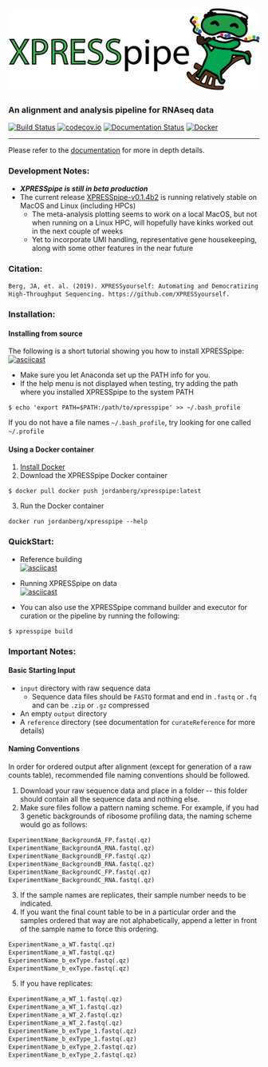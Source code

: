 # ![XPRESSpipe](https://raw.githubusercontent.com/XPRESSyourself/XPRESSpipe/master/docs/content/xpresspipe.png)


### An alignment and analysis pipeline for RNAseq data

[![Build Status](https://travis-ci.org/XPRESSyourself/XPRESSpipe.svg?branch=master)](https://travis-ci.org/XPRESSyourself/XPRESSpipe)
[![codecov.io](https://codecov.io/gh/XPRESSyourself/XPRESSpipe/XPRESSpipe.svg?branch=master)](https://codecov.io/gh/XPRESSyourself/XPRESSpipe)
[![Documentation Status](https://readthedocs.org/projects/xpresspipe/badge/?version=latest)](https://xpresspipe.readthedocs.io/en/latest/?badge=latest)
[![Docker](https://img.shields.io/static/v1.svg?label=docker&message=dowload&color=informational)](https://cloud.docker.com/repository/docker/jordanberg/xpresspipe/general)

-----
Please refer to the [documentation](https://xpresspipe.readthedocs.io/en/latest/?badge=latest) for more in depth details.

### Development Notes:
- <b><i>XPRESSpipe is still in beta production</i></b>  
- The current release [XPRESSpipe-v0.1.4b2](https://github.com/XPRESSyourself/XPRESSpipe/releases/tag/XPRESSpipe-v0.1.4b2) is running relatively stable on MacOS and Linux (including HPCs)
  - The meta-analysis plotting seems to work on a local MacOS, but not when running on a Linux HPC, will hopefully have kinks worked out in the next couple of weeks
  - Yet to incorporate UMI handling, representative gene housekeeping, along with some other features in the near future

### Citation:    
```
Berg, JA, et. al. (2019). XPRESSyourself: Automating and Democratizing High-Throughput Sequencing. https://github.com/XPRESSyourself.
```

### Installation:   
#### Installing from source
The following is a short tutorial showing you how to install XPRESSpipe:   
[![asciicast](https://asciinema.org/a/256347.svg)](https://asciinema.org/a/256347?speed=2)

- Make sure you let Anaconda set up the PATH info for you.
- If the help menu is not displayed when testing, try adding the path where you installed XPRESSpipe to the system PATH
```
$ echo 'export PATH=$PATH:/path/to/xpresspipe' >> ~/.bash_profile
```
If you do not have a file names `~/.bash_profile`, try looking for one called `~/.profile`


#### Using a Docker container
1. [Install Docker](https://docs.docker.com/v17.12/install/)
2. Download the XPRESSpipe Docker container
```
$ docker pull docker push jordanberg/xpresspipe:latest
```
3. Run the Docker container
```
docker run jordanberg/xpresspipe --help
```

### QuickStart:   
- Reference building   
[![asciicast](https://asciinema.org/a/256340.svg)](https://asciinema.org/a/256340?speed=2)

- Running XPRESSpipe on data   
[![asciicast](https://asciinema.org/a/256343.svg)](https://asciinema.org/a/256343?speed=2)

- You can also use the XPRESSpipe command builder and executor for curation or the pipeline by running the following:
```
$ xpresspipe build
```

### Important Notes:    
#### Basic Starting Input
- `input` directory with raw sequence data
  - Sequence data files should be `FASTQ` format and end in `.fastq` or `.fq` and can be `.zip` or `.gz` compressed
- An empty `output` directory
- A `reference` directory (see documentation for `curateReference` for more details)

#### Naming Conventions
In order for ordered output after alignment (except for generation of a raw counts table), recommended file naming conventions should be followed.

1. Download your raw sequence data and place in a folder -- this folder should contain all the sequence data and nothing else.
2. Make sure files follow a pattern naming scheme. For example, if you had 3 genetic backgrounds of ribosome profiling data, the naming scheme would go as follows:
```
ExperimentName_BackgroundA_FP.fastq(.qz)
ExperimentName_BackgroundA_RNA.fastq(.qz)
ExperimentName_BackgroundB_FP.fastq(.qz)
ExperimentName_BackgroundB_RNA.fastq(.qz)
ExperimentName_BackgroundC_FP.fastq(.qz)
ExperimentName_BackgroundC_RNA.fastq(.qz)
```
3. If the sample names are replicates, their sample number needs to be indicated.
4. If you want the final count table to be in a particular order and the samples ordered that way are not alphabetically, append a letter in front of the sample name to force this ordering.
```
ExperimentName_a_WT.fastq(.qz)
ExperimentName_a_WT.fastq(.qz)
ExperimentName_b_exType.fastq(.qz)
ExperimentName_b_exType.fastq(.qz)
```
5. If you have replicates:
```
ExperimentName_a_WT_1.fastq(.qz)
ExperimentName_a_WT_1.fastq(.qz)
ExperimentName_a_WT_2.fastq(.qz)
ExperimentName_a_WT_2.fastq(.qz)
ExperimentName_b_exType_1.fastq(.qz)
ExperimentName_b_exType_1.fastq(.qz)
ExperimentName_b_exType_2.fastq(.qz)
ExperimentName_b_exType_2.fastq(.qz)
```
